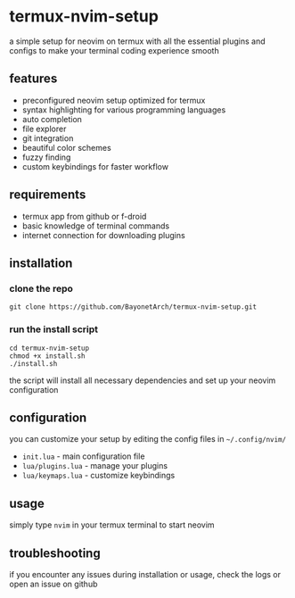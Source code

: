 # termux-nvim-setup

a simple setup for neovim on termux with all the essential plugins and configs to make your terminal coding experience smooth

## features

- preconfigured neovim setup optimized for termux
- syntax highlighting for various programming languages
- auto completion
- file explorer
- git integration
- beautiful color schemes
- fuzzy finding
- custom keybindings for faster workflow

## requirements

- termux app from github or f-droid
- basic knowledge of terminal commands
- internet connection for downloading plugins

## installation

### clone the repo

```
git clone https://github.com/BayonetArch/termux-nvim-setup.git
```

### run the install script

```
cd termux-nvim-setup
chmod +x install.sh
./install.sh
```

the script will install all necessary dependencies and set up your neovim configuration

## configuration

you can customize your setup by editing the config files in `~/.config/nvim/`

- `init.lua` - main configuration file
- `lua/plugins.lua` - manage your plugins
- `lua/keymaps.lua` - customize keybindings

## usage

simply type `nvim` in your termux terminal to start neovim

## troubleshooting

if you encounter any issues during installation or usage, check the logs or open an issue on github

